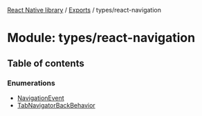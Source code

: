 [React Native library](../index.md) / [Exports](../modules.md) / types/react-navigation

# Module: types/react-navigation

## Table of contents

### Enumerations

- [NavigationEvent](../enums/types_react_navigation.NavigationEvent.md)
- [TabNavigatorBackBehavior](../enums/types_react_navigation.TabNavigatorBackBehavior.md)
